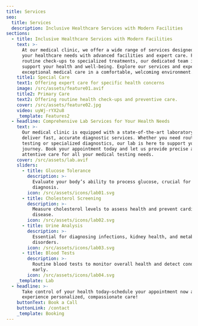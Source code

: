 ```yaml
---
title: Services
seo:
  title: Services
  description: Inclusive Healthcare Services with Modern Facilities
sections:
  - title: Inclusive Healthcare Services with Modern Facilities
    text: >-
      At our medical clinic, we offer a wide range of services designed to meet
      your healthcare needs with advanced facilities and expert care. From
      routine check-ups to specialized treatments, our dedicated team is here to
      support your health and well-being. Explore our services and experience
      exceptional medical care in a comfortable, welcoming environment.
    title1: Special Care
    text1: Offering expert care for specific health concerns
    image: /src/assets/feature01.avif
    title2: Primary Care
    text2: Offering routine health check-ups and preventive care.
    cover: /src/assets/feature02.jpg
    video: uyWj-rYX2u8
    _template: Features2
  - headline: Comprehensive Lab Services for Your Health Needs
    text: >-
      Our medical clinic is equipped with a state-of-the-art laboratory to
      deliver fast, accurate diagnostic services. Whether you need routine
      testing or specialized diagnostics, our lab is here to support your health
      journey. Book your appointment today and let us provide precise and
      attentive care for all your medical testing needs.
    cover: /src/assets/lab.avif
    sliders:
      - title: Glucose Tolerance
        description: >-
          Evaluate your body’s ability to process glucose, crucial for diabetes
          diagnosis.
        icon: /src/assets/icons/lab01.svg
      - title: Cholesterol Screening
        description: >-
          Measure cholesterol levels to assess health and prevent cardiovascular
          disease.
        icon: /src/assets/icons/lab02.svg
      - title: Urine Analysis
        description: >-
          Essential for diagnosing infections, kidney health, and metabolic
          disorders.
        icon: /src/assets/icons/lab03.svg
      - title: Blood Tests
        description: >-
          Routine blood tests to monitor overall health and detect conditions
          early.
        icon: /src/assets/icons/lab04.svg
    _template: Lab
  - headline: >-
      Take control of your health today—schedule your appointment now and
      experience personalized, compassionate care!
    buttonText: Book a Call
    buttonLink: /contact
    _template: Booking
---
```


